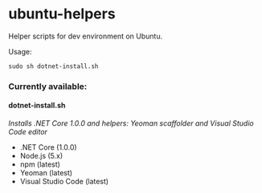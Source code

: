 # ubuntu-helpers
Helper scripts for dev environment on Ubuntu.

Usage:
```
sudo sh dotnet-install.sh
```

### Currently available:

#### dotnet-install.sh
*Installs .NET Core 1.0.0 and helpers: Yeoman scaffolder and Visual Studio Code editor*

- .NET Core (1.0.0)
- Node.js (5.x)
- npm (latest)
- Yeoman (latest)
- Visual Studio Code (latest)
